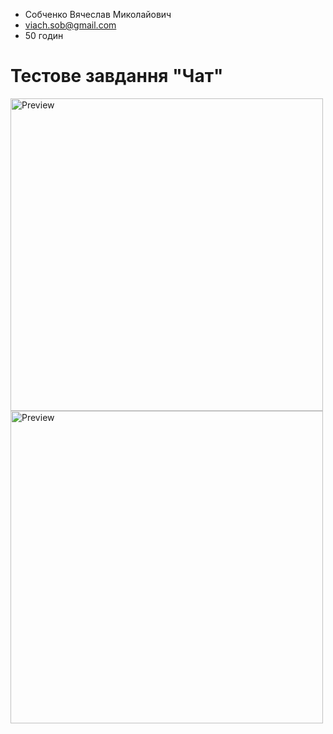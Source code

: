  - Собченко Вячеслав Миколайович 
 - viach.sob@gmail.com
 - 50 годин

# Тестове завдання "Чат"

 <p float="left">
    <img src="https://user-images.githubusercontent.com/101039162/229155608-f049eeaa-ab23-466e-8146-4b08678089c7.jpg" alt="Preview" height="500px"/>
    <img src="https://user-images.githubusercontent.com/101039162/229155615-855b64c8-dd3a-451c-a560-2c2ffaab61cd.jpg" alt="Preview" height="500px"/>
</p>
